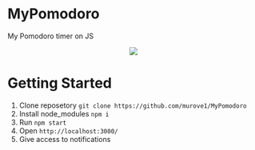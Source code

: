 # MyPomodoro
My Pomodoro timer on JS
<p align="center"> 
<img src="http://f2.s.qip.ru/cMfvXpxB.jpg">
</p>

# Getting Started

1. Clone reposetory `git clone https://github.com/murove1/MyPomodoro`
2. Install node_modules `npm i`
3. Run `npm start`
4. Open `http://localhost:3000/`
5. Give access to notifications
